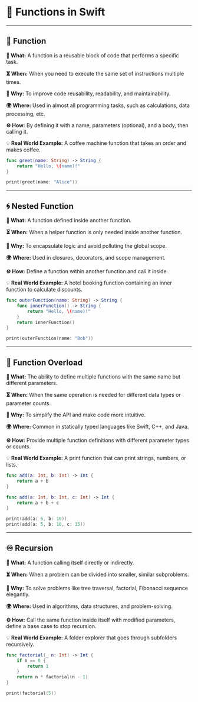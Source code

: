 # 🚀 Functions in Swift

---

## 📌 Function  
**📝 What:** A function is a reusable block of code that performs a specific task.  

**⏳ When:** When you need to execute the same set of instructions multiple times.  

**🎯 Why:** To improve code reusability, readability, and maintainability.  

**🌍 Where:** Used in almost all programming tasks, such as calculations, data processing, etc.  

**⚙️ How:** By defining it with a name, parameters (optional), and a body, then calling it.  

💡 **Real World Example:** A coffee machine function that takes an order and makes coffee.  

```swift
func greet(name: String) -> String {
    return "Hello, \(name)!"
}

print(greet(name: "Alice"))
```

---

## 🌀 Nested Function  
**📝 What:** A function defined inside another function.  

**⏳ When:** When a helper function is only needed inside another function.  

**🎯 Why:** To encapsulate logic and avoid polluting the global scope.  

**🌍 Where:** Used in closures, decorators, and scope management.  

**⚙️ How:** Define a function within another function and call it inside.  

💡 **Real World Example:** A hotel booking function containing an inner function to calculate discounts.  

```swift
func outerFunction(name: String) -> String {
    func innerFunction() -> String {
        return "Hello, \(name)!"
    }
    return innerFunction()
}

print(outerFunction(name: "Bob"))
```

---

## 🔄 Function Overload  
**📝 What:** The ability to define multiple functions with the same name but different parameters.  

**⏳ When:** When the same operation is needed for different data types or parameter counts.  

**🎯 Why:** To simplify the API and make code more intuitive.  

**🌍 Where:** Common in statically typed languages like Swift, C++, and Java.  

**⚙️ How:** Provide multiple function definitions with different parameter types or counts.  

💡 **Real World Example:** A print function that can print strings, numbers, or lists.  

```swift
func add(a: Int, b: Int) -> Int {
    return a + b
}

func add(a: Int, b: Int, c: Int) -> Int {
    return a + b + c
}

print(add(a: 5, b: 10))
print(add(a: 5, b: 10, c: 15))
```

---

## ♾️ Recursion  
**📝 What:** A function calling itself directly or indirectly.  

**⏳ When:** When a problem can be divided into smaller, similar subproblems.  

**🎯 Why:** To solve problems like tree traversal, factorial, Fibonacci sequence elegantly.  

**🌍 Where:** Used in algorithms, data structures, and problem-solving.  

**⚙️ How:** Call the same function inside itself with modified parameters, define a base case to stop recursion.  

💡 **Real World Example:** A folder explorer that goes through subfolders recursively.  

```swift
func factorial(_ n: Int) -> Int {
    if n == 0 {
        return 1
    }
    return n * factorial(n - 1)
}

print(factorial(5))
```
